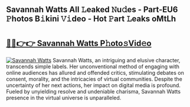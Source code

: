 ## Savannah Watts All 𝙻eaked 𝙽u𝚍es - Part-EU6 𝙿hotos B𝚒kini 𝚅𝚒deo - Hot 𝙿art 𝙻eaks oMtLh

# <h2><a href="http://ld52utu.urlbe.top/?page=Savannah+Watts">🔗🔗👉👉 Savannah Watts P𝚑oto𝚜Vid𝚎o</a></h2>

[![Savannah Watts](https://i.imgur.com/eBuTRDB.gif)](http://ld52utu.urlbe.top/?page=Savannah+Watts)
Savannah Watts, an intriguing and elusive character, transcends simple labels. Her unconventional method of engaging with online audiences has allured and offended critics, stimulating debates on consent, morality, and the intricacies of virtual communities. Despite the uncertainty of her next actions, her impact on digital media is profound. Fueled by unyielding resolve and undeniable charisma, Savannah Watts presence in the virtual universe is unparalleled.
